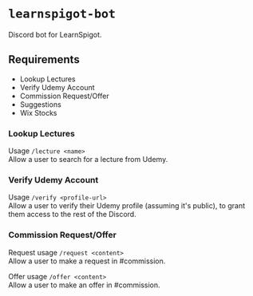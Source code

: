 # `learnspigot-bot`
Discord bot for LearnSpigot.

## Requirements
- Lookup Lectures
- Verify Udemy Account
- Commission Request/Offer
- Suggestions
- Wix Stocks

### Lookup Lectures
Usage `/lecture <name>`<br>
Allow a user to search for a lecture from Udemy.

### Verify Udemy Account
Usage `/verify <profile-url>`<br>
Allow a user to verify their Udemy profile (assuming it's public), to grant them access to the rest of the Discord.

### Commission Request/Offer
Request usage `/request <content>`<br>
Allow a user to make a request in #commission.

Offer usage `/offer <content>`<br>
Allow a user to make an offer in #commission.
